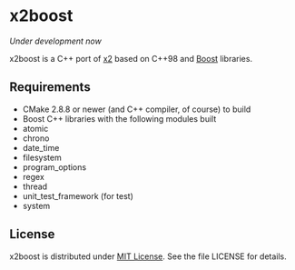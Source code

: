 x2boost
=======

_Under development now_

x2boost is a C++ port of [x2](https://github.com/jaykang920/x2) based on C++98
and [Boost](http://www.boost.org/) libraries.

Requirements
------------

* CMake 2.8.8 or newer (and C++ compiler, of course) to build
* Boost C++ libraries with the following modules built
 * atomic
 * chrono
 * date_time
 * filesystem
 * program_options
 * regex
 * thread
 * unit_test_framework (for test)
 * system

License
-------

x2boost is distributed under [MIT License](http://opensource.org/licenses/MIT).
See the file LICENSE for details.
